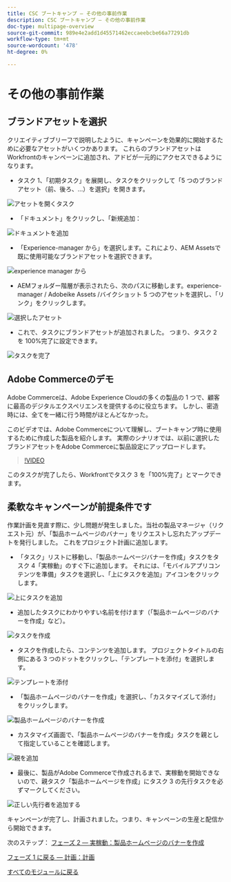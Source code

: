 ```yaml
---
title: CSC ブートキャンプ — その他の事前作業
description: CSC ブートキャンプ — その他の事前作業
doc-type: multipage-overview
source-git-commit: 989e4e2add1d45571462eccaeebcbe66a77291db
workflow-type: tm+mt
source-wordcount: '478'
ht-degree: 0%

---
```


# その他の事前作業

## ブランドアセットを選択

クリエイティブブリーフで説明したように、キャンペーンを効果的に開始するために必要なアセットがいくつかあります。 これらのブランドアセットはWorkfrontのキャンペーンに追加され、アドビが一元的にアクセスできるようになります。

- タスク 1、「初期タスク」を展開し、タスクをクリックして「5 つのブランドアセット（前、後ろ、...）を選択」を開きます。

![アセットを開くタスク](./images/wf-open-assets-task.png)

- 「ドキュメント」をクリックし、「新規追加：

![ドキュメントを追加](./images/wf-add-new-doc.png)

- 「Experience-manager から」を選択します。これにより、AEM Assetsで既に使用可能なブランドアセットを選択できます。

![experience manager から](./images/wf-from-aem.png)

- AEMフォルダー階層が表示されたら、次のパスに移動します。experience-manager / Adobeike Assets /バイクショット 5 つのアセットを選択し、「リンク」をクリックします。

![選択したアセット](./images/selected-assets.png)

- これで、タスクにブランドアセットが追加されました。 つまり、タスク 2 を 100%完了に設定できます。

![タスクを完了](./images/wf-task-2-complete.png)


## Adobe Commerceのデモ

Adobe Commerceは、Adobe Experience Cloudの多くの製品の 1 つで、顧客に最高のデジタルエクスペリエンスを提供するのに役立ちます。 しかし、密造時には、全てを一緒に行う時間がほとんどなかった。

このビデオでは、Adobe Commerceについて理解し、ブートキャンプ時に使用するために作成した製品を紹介します。 実際のシナリオでは、以前に選択したブランドアセットをAdobe Commerceに製品設定にアップロードします。

>[!VIDEO](https://video.tv.adobe.com/v/3418945?quality=12&learn=on)

このタスクが完了したら、Workfrontでタスク 3 を「100%完了」とマークできます。

## 柔軟なキャンペーンが前提条件です

作業計画を見直す際に、少し問題が発生しました。当社の製品マネージャ（リクエスト元）が、「製品ホームページのバナー」をリクエストし忘れたアップデートを発行しました。  これをプロジェクト計画に追加します。

- 「タスク」リストに移動し、「製品ホームページバナーを作成」タスクをタスク 4「実稼動」のすぐ下に追加します。 それには、「モバイルアプリコンテンツを準備」タスクを選択し、「上にタスクを追加」アイコンをクリックします。

![上にタスクを追加](./images/wf-add-task-above.png)

- 追加したタスクにわかりやすい名前を付けます（「製品ホームページのバナーを作成」など）。

![タスクを作成](./images/wf-create-banner.png)

- タスクを作成したら、コンテンツを追加します。 プロジェクトタイトルの右側にある 3 つのドットをクリックし、「テンプレートを添付」を選択します。

![テンプレートを添付](./images/wf-attach-template.png)

- 「製品ホームページのバナーを作成」を選択し、「カスタマイズして添付」をクリックします。

![製品ホームページのバナーを作成](./images/wf-homepage-banner.png)

- カスタマイズ画面で、「製品ホームページのバナーを作成」タスクを親として指定していることを確認します。

![親を追加](./images/wf-create-banner-parent.png)

- 最後に、製品がAdobe Commerceで作成されるまで、実稼動を開始できないので、親タスク「製品ホームページを作成」にタスク 3 の先行タスクを必ずマークしてください。

![正しい先行者を追加する](./images/wf-predecessor.png)

キャンペーンが完了し、計画されました。つまり、キャンペーンの生産と配信から開始できます。


次のステップ： [フェーズ 2 — 実稼動：製品ホームページのバナーを作成](../production/banner.md)

[フェーズ 1 に戻る — 計画：計画](./planning.md)

[すべてのモジュールに戻る](../../overview.md)